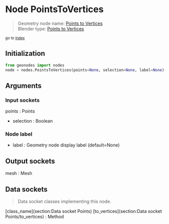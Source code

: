 
# Node PointsToVertices

> Geometry node name: [Points to Vertices](https://docs.blender.org/manual/en/latest/modeling/geometry_nodes/material/points_to_vertices.html)<br>
  Blender type: [Points to Vertices](https://docs.blender.org/api/current/bpy.types.GeometryNodePointsToVertices.html)
  
<sub>go to [index](/docs/index.md)</sub>

## Initialization

```python
from geonodes import nodes
node = nodes.PointsToVertices(points=None, selection=None, label=None)
```



## Arguments


### Input sockets

points : Points
- selection : Boolean

### Node label

- label : Geometry node display label (default=None)

## Output sockets

mesh : Mesh

## Data sockets

> Data socket classes implementing this node.
  
[class_name](section:Data socket Points) [to_vertices](section:Data socket Points/to_vertices) : Method

